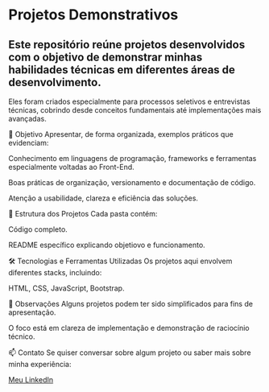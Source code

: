 # Projetos Demonstrativos
## Este repositório reúne projetos desenvolvidos com o objetivo de demonstrar minhas habilidades técnicas em diferentes áreas de desenvolvimento.
Eles foram criados especialmente para processos seletivos e entrevistas técnicas, cobrindo desde conceitos fundamentais até implementações mais avançadas.

🎯 Objetivo
Apresentar, de forma organizada, exemplos práticos que evidenciam:

Conhecimento em linguagens de programação, frameworks e ferramentas especialmente voltadas ao Front-End.

Boas práticas de organização, versionamento e documentação de código.

Atenção a usabilidade, clareza e eficiência das soluções.

📂 Estrutura dos Projetos
Cada pasta contém:

Código completo.

README específico explicando objetiovo e funcionamento.

🛠️ Tecnologias e Ferramentas Utilizadas
Os projetos aqui envolvem diferentes stacks, incluindo:

HTML, 
CSS, 
JavaScript, 
Bootstrap.

📌 Observações
Alguns projetos podem ter sido simplificados para fins de apresentação.

O foco está em clareza de implementação e demonstração de raciocínio técnico.

📫 Contato
Se quiser conversar sobre algum projeto ou saber mais sobre minha experiência:

[Meu LinkedIn](https://www.linkedin.com/in/gabriele-lt-araujo/)

[Meu E-mail]: sg.louise.ta@gmail.com
